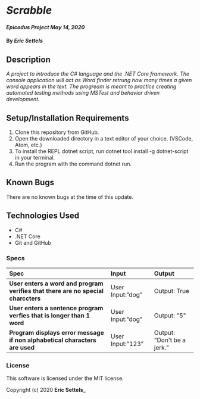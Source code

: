 # _Scrabble_

#### _Epicodus Project May 14, 2020_

#### By _**Eric Settels**_

## Description

_A project to introduce the C# language and the .NET Core framework. The console application will act as Word finder retrung how many times a given word appears in the text. The progream is meant to practice creating automated testing methods using MSTest and behavior driven development._

## Setup/Installation Requirements

1. Clone this repository from GitHub.
2. Open the downloaded directory in a text editor of your choice.
  (VSCode, Atom, etc.)
3. To install the REPL dotnet script, run dotnet tool install -g dotnet-script in your terminal.
4. Run the program with the command dotnet run.

## Known Bugs

There are no known bugs at the time of this update.

## Technologies Used

* C#
* .NET Core
* Git and GitHub

### Specs
| Spec | Input | Output |
| :------------- | :------------- | :------------- |
| **User enters a word and program verifies that there are no special charccters** | User Input:”dog” | Output: True|
| **User enters a sentence program verfies that is longer than 1 word** | User Input:”dog” | Output: "5" |
| **Program displays error message if non alphabetical characters are used** | User Input:”123” | Output: "Don't be a jerk." |

### License
This software is licensed under the MIT license.

Copyright (c) 2020 **Eric Settels_**
